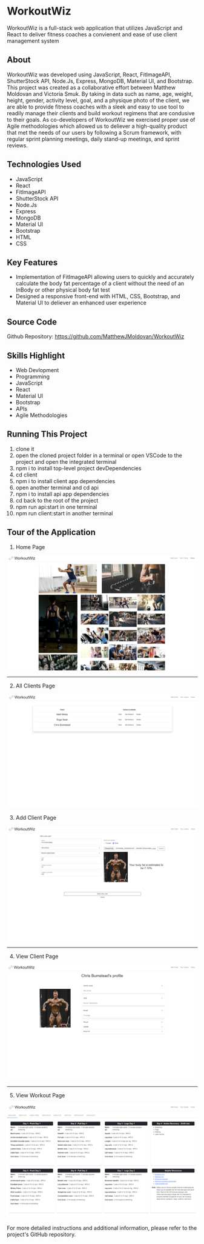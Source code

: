 # WorkoutWiz

WorkoutWiz is a full-stack web application that utilizes JavaScript and React to deliver fitness coaches a convienent and ease of use client management system

## About

WorkoutWiz was developed using JavaScript, React, FitImageAPI, ShutterStock API, Node.Js, Express, MongoDB, Material UI, and Bootstrap. This project was created as a collaborative effort between Matthew Moldovan and Victoria Smuk. By taking in data such as name, age, weight, height, gender, activity level, goal, and a physique photo of the client, we are able to provide fitness coaches with a sleek and easy to use tool to readily manage their clients and build workout regimens that are condusive to their goals. As co-developers of WorkoutWiz we exercised proper use of Agile methodologies which allowed us to deliever a high-quality product that met the needs of our users by following a Scrum framework, with regular sprint planning meetings, daily stand-up meetings, and sprint reviews.

## Technologies Used

- JavaScript
- React
- FitImageAPI
- ShutterStock API
- Node.Js
- Express
- MongoDB
- Material UI
- Bootstrap
- HTML
- CSS

## Key Features

- Implementation of FitImageAPI allowing users to quickly and accurately calculate the body fat percentage of a client without the need of an InBody or other physical body fat test
- Designed a responsive front-end with HTML, CSS, Bootstrap, and Material UI to deliever an enhanced user experience

## Source Code

Github Repository: https://github.com/MatthewJMoldovan/WorkoutWiz

## Skills Highlight

- Web Devlopment
- Programming
- JavaScript
- React
- Material UI
- Bootstrap
- APIs
- Agile Methodologies

## Running This Project

1. clone it
2. open the cloned project folder in a terminal or open VSCode to the project and open the integrated terminal
3. npm i to install top-level project devDependencies
4. cd client
5. npm i to install client app dependencies
6. open another terminal and cd api
7. npm i to install api app dependencies
8. cd back to the root of the project
9. npm run api:start in one terminal
10. npm run client:start in another terminal

## Tour of the Application

1. Home Page

![Home Page](./assets/HomePage.PNG)

<hr>

2. All Clients Page

![All Client Page](./assets/ViewAllClients.PNG)

3. Add Client Page

![Add Client Page](./assets/AddClientPage.PNG)

<hr>

4. View Client Page

![View Client Page](./assets/ViewClientPage.PNG)

<hr>

5. View Workout Page

![View Workout Page](./assets/ViewWorkoutPage.PNG)

For more detailed instructions and additional information, please refer to the project's GitHub repository.

